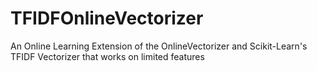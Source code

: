 # TFIDFOnlineVectorizer
An Online Learning Extension of the OnlineVectorizer and Scikit-Learn's TFIDF Vectorizer that works on limited features
